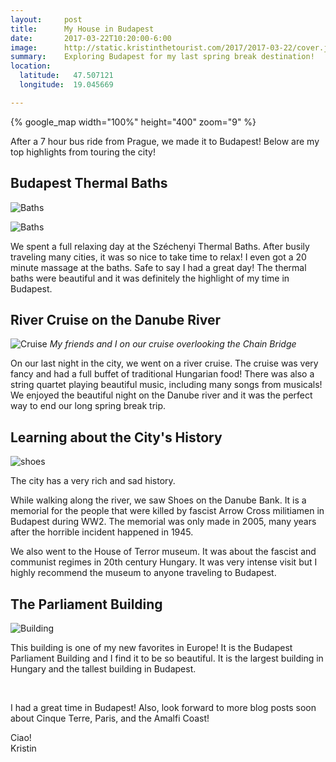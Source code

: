```yaml
---
layout:     post
title:      My House in Budapest
date:       2017-03-22T10:20:00-6:00
image:      http://static.kristinthetourist.com/2017/2017-03-22/cover.jpg
summary:    Exploring Budapest for my last spring break destination!
location:
  latitude:   47.507121
  longitude:  19.045669

---
```


{% google_map width="100%" height="400" zoom="9" %}

After a 7 hour bus ride from Prague, we made it to Budapest!  Below are my top highlights from touring the city!

## Budapest Thermal Baths

![Baths](http://static.kristinthetourist.com/2017/2017-03-22/baths.jpg)

![Baths](http://static.kristinthetourist.com/2017/2017-03-22/bathbath.jpg)

We spent a full relaxing day at the Széchenyi Thermal Baths.  After busily traveling many cities, it was so nice to take time to relax!  I even got a 20 minute massage at the baths.  Safe to say I had a great day!  The thermal baths were beautiful and it was definitely the highlight of my time in Budapest.


## River Cruise on the Danube River

![Cruise](http://static.kristinthetourist.com/2017/2017-03-22/boat.jpg)
*My friends and I on our cruise overlooking the Chain Bridge*

On our last night in the city, we went on a river cruise.  The cruise was very fancy and had a full buffet of traditional Hungarian food!  There was also a string quartet playing beautiful music, including many songs from musicals!  We enjoyed the beautiful night on the Danube river and it was the perfect way to end our long spring break trip.

## Learning about the City's History

![shoes](http://static.kristinthetourist.com/2017/2017-03-22/shoes.jpg)

The city has a very rich and sad history.

While walking along the river, we saw Shoes on the Danube Bank.  It is a memorial for the people that were killed by fascist Arrow Cross militiamen in Budapest during WW2.  The memorial was only made in 2005, many years after the horrible incident happened in 1945.

We also went to the House of Terror museum. It was about the fascist and communist regimes in 20th century Hungary.  It was very intense visit but I highly recommend the museum to anyone traveling to Budapest.

## The Parliament Building

![Building](http://static.kristinthetourist.com/2017/2017-03-22/day.jpg)

This building is one of my new favorites in Europe!  It is the Budapest Parliament Building and I find it to be so beautiful.  It is the largest building in Hungary and the tallest building in Budapest.

<br>

I had a great time in Budapest!  Also, look forward to more blog posts soon about Cinque Terre, Paris, and the Amalfi Coast!

Ciao! <br>
Kristin